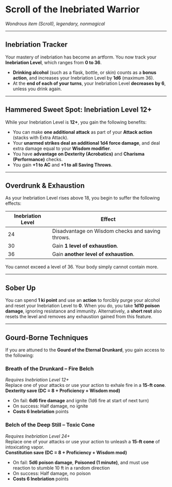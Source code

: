 # Scroll of the Inebriated Warrior  

*Wondrous item (Scroll), legendary, nonmagical*

---

## Inebriation Tracker

Your mastery of inebriation has become an artform. You now track your **Inebriation Level**, which ranges from **0 to 36**.

- **Drinking alcohol** (such as a flask, bottle, or skin) counts as a **bonus action**, and increases your Inebriation Level by **1d6** (maximum 36).
- At the **end of each of your turns**, your Inebriation Level **decreases by 6**, unless you drink again.

---

## Hammered Sweet Spot: Inebriation Level 12+

While your Inebriation Level is **12+**, you gain the following benefits:

- You can make **one additional attack** as part of your **Attack action** (stacks with Extra Attack).
- Your **unarmed strikes deal an additional 1d4 force damage**, and deal extra damage equal to your **Wisdom modifier**.
- You have **advantage on Dexterity (Acrobatics)** and **Charisma (Performance)** checks.
- You gain **+1 to AC** and **+1 to all Saving Throws**.

---

## Overdrunk & Exhaustion

As your Inebriation Level rises above 18, you begin to suffer the following effects:

| Inebriation Level | Effect |
|-------------------|--------|
| 24                | Disadvantage on Wisdom checks and saving throws. |
| 30                | Gain **1 level of exhaustion**. |
| 36                | Gain **another level of exhaustion**. |

You cannot exceed a level of 36. Your body simply cannot contain more.

---

## Sober Up

You can spend **1 ki point** and use an **action** to forcibly purge your alcohol and reset your Inebriation Level to **0**. When you do, you take **1d10 poison damage**, ignoring resistance and immunity. Alternatively, a **short rest** also resets the level and removes any exhaustion gained from this feature.

---

## Gourd-Borne Techniques

If you are attuned to the **Gourd of the Eternal Drunkard**, you gain access to the following:

### Breath of the Drunkard – Fire Belch  

*Requires Inebriation Level 12+*  
Replace one of your attacks or use your action to exhale fire in a **15-ft cone**.  
**Dexterity save (DC = 8 + Proficiency + Wisdom mod)**  

- On fail: **6d6 fire damage** and ignite (1d6 fire at start of next turn)  
- On success: Half damage, no ignite  
- **Costs 6 Inebriation** points

### Belch of the Deep Still – Toxic Cone  

*Requires Inebriation Level 24+*  
Replace one of your attacks or use your action to unleash a **15-ft cone** of intoxicating vapor.  
**Constitution save (DC = 8 + Proficiency + Wisdom mod)**  

- On fail: **5d6 poison damage**, **Poisoned (1 minute)**, and must use reaction to stumble 10 ft in a random direction  
- On success: Half damage, no poison  
- **Costs 6 Inebriation** points
